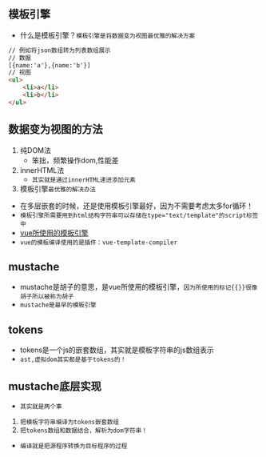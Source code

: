 ## 模板引擎
* 什么是模板引擎？`模板引擎是将数据变为视图最优雅的解决方案`
```html
// 例如将json数组转为列表数组展示
// 数据
[{name:'a'},{name:'b'}]
// 视图
<ul>
    <li>a</li>
    <li>b</li>
</ul>
```

## 数据变为视图的方法
1. 纯DOM法
   * 笨拙，频繁操作dom,性能差
2. innerHTML法
   * `其实就是通过innerHTML递进添加元素`
3. 模板引擎`最优雅的解决办法`
* 在多层嵌套的时候，还是使用模板引擎最好，因为不需要考虑太多for循环！
* `模板引擎所需要用到html结构字符串可以存储在type="text/template"的script标签中`
* [vue所使用的模板引擎]('https://github.com/janl/mustache.js')
* `vue的模板编译使用的是插件：vue-template-compiler`

## mustache
* mustache是胡子的意思，是vue所使用的模板引擎，`因为所使用的标记{{}}很像胡子所以被称为胡子`
* `mustache是最早的模板引擎`

## tokens
* tokens是一个js的嵌套数组，其实就是模板字符串的js数组表示
* `ast,虚拟dom其实都是基于tokens的！`

## mustache底层实现
* `其实就是两个事`
1. `把模板字符串编译为tokens嵌套数组`
2. `把tokens数组和数据结合，解析为dom字符串！`

* `编译就是把源程序转换为目标程序的过程`

